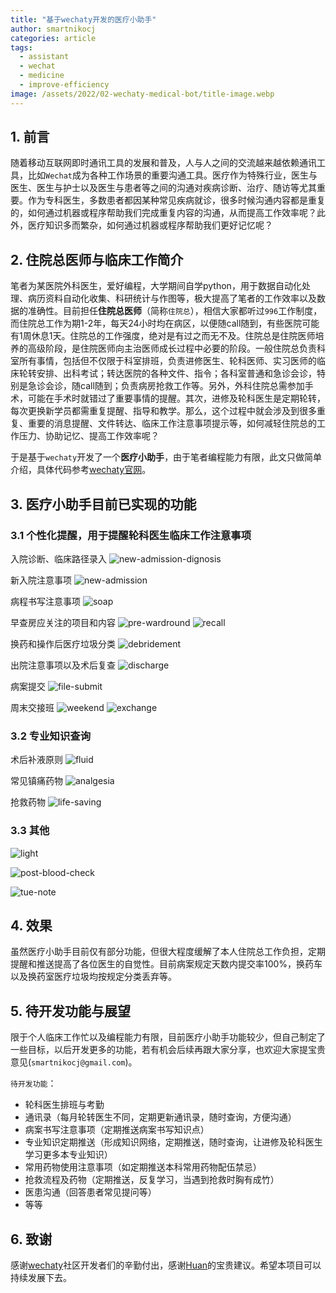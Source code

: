 ```yaml
---
title: "基于wechaty开发的医疗小助手"
author: smartnikocj
categories: article
tags:
  - assistant
  - wechat
  - medicine
  - improve-efficiency
image: /assets/2022/02-wechaty-medical-bot/title-image.webp
---
```


## 1. 前言
随着移动互联网即时通讯工具的发展和普及，人与人之间的交流越来越依赖通讯工具，比如`Wechat`成为各种工作场景的重要沟通工具。医疗作为特殊行业，医生与医生、医生与护士以及医生与患者等之间的沟通对疾病诊断、治疗、随访等尤其重要。作为专科医生，多数患者都因某种常见疾病就诊，很多时候沟通内容都是重复的，如何通过机器或程序帮助我们完成重复内容的沟通，从而提高工作效率呢？此外，医疗知识多而繁杂，如何通过机器或程序帮助我们更好记忆呢？

## 2. 住院总医师与临床工作简介
笔者为某医院外科医生，爱好编程，大学期间自学python，用于数据自动化处理、病历资料自动化收集、科研统计与作图等，极大提高了笔者的工作效率以及数据的准确性。目前担任**住院总医师**（简称`住院总`），相信大家都听过`996`工作制度，而住院总工作为期1-2年，每天24小时均在病区，以便随call随到，有些医院可能有1周休息1天。住院总的工作强度，绝对是有过之而无不及。住院总是住院医师培养的高级阶段，是住院医师向主治医师成长过程中必要的阶段。一般住院总负责科室所有事情，包括但不仅限于科室排班，负责进修医生、轮科医师、实习医师的临床轮转安排、出科考试；转达医院的各种文件、指令；各科室普通和急诊会诊，特别是急诊会诊，随call随到；负责病房抢救工作等。另外，外科住院总需参加手术，可能在手术时就错过了重要事情的提醒。其次，进修及轮科医生是定期轮转，每次更换新学员都需重复提醒、指导和教学。那么，这个过程中就会涉及到很多重复、重要的消息提醒、文件转达、临床工作注意事项提示等，如何减轻住院总的工作压力、协助记忆、提高工作效率呢？

于是基于`wechaty`开发了一个**医疗小助手**，由于笔者编程能力有限，此文只做简单介绍，具体代码参考[wechaty官网](https://github.com/wechaty/wechaty)。

## 3. 医疗小助手目前已实现的功能

### 3.1 个性化提醒，用于提醒轮科医生临床工作注意事项
入院诊断、临床路径录入
![new-admission-dignosis](/assets/2022/02-wechaty-medical-bot/new-admission-dignosis.webp)

新入院注意事项
![new-admission](/assets/2022/02-wechaty-medical-bot/new-admission.webp)

病程书写注意事项
![soap](/assets/2022/02-wechaty-medical-bot/soap.webp)

早查房应关注的项目和内容
![pre-wardround](/assets/2022/02-wechaty-medical-bot/pre-wardround.webp)
![recall](/assets/2022/02-wechaty-medical-bot/recall.webp)

换药和操作后医疗垃圾分类
![debridement](/assets/2022/02-wechaty-medical-bot/debridement.webp)

出院注意事项以及术后复查
![discharge](/assets/2022/02-wechaty-medical-bot/discharge.webp)

病案提交
![file-submit](/assets/2022/02-wechaty-medical-bot/file-submit.webp)

周末交接班
![weekend](/assets/2022/02-wechaty-medical-bot/weekend.webp)
![exchange](/assets/2022/02-wechaty-medical-bot/exchange.webp)

### 3.2 专业知识查询
术后补液原则
![fluid](/assets/2022/02-wechaty-medical-bot/fluid.webp)

常见镇痛药物
![analgesia](/assets/2022/02-wechaty-medical-bot/analgesia.webp)

抢救药物
![life-saving](/assets/2022/02-wechaty-medical-bot/life-saving.webp)

### 3.3 其他
![light](/assets/2022/02-wechaty-medical-bot/light.webp)

![post-blood-check](/assets/2022/02-wechaty-medical-bot/post-blood-check.webp)

![tue-note](/assets/2022/02-wechaty-medical-bot/tue-note.webp)

## 4. 效果
虽然医疗小助手目前仅有部分功能，但很大程度缓解了本人住院总工作负担，定期提醒和推送提高了各位医生的自觉性。目前病案规定天数内提交率100%，换药车以及换药室医疗垃圾均按规定分类丢弃等。

## 5. 待开发功能与展望
限于个人临床工作忙以及编程能力有限，目前医疗小助手功能较少，但自己制定了一些目标，以后开发更多的功能，若有机会后续再跟大家分享，也欢迎大家提宝贵意见(`smartnikocj@gmail.com`)。

`待开发功能`：
  - 轮科医生排班与考勤
  - 通讯录（每月轮转医生不同，定期更新通讯录，随时查询，方便沟通）
  - 病案书写注意事项（定期推送病案书写知识点）
  - 专业知识定期推送（形成知识网络，定期推送，随时查询，让进修及轮科医生学习更多本专业知识）
  - 常用药物使用注意事项（如定期推送本科常用药物配伍禁忌）
  - 抢救流程及药物（定期推送，反复学习，当遇到抢救时胸有成竹）
  - 医患沟通（回答患者常见提问等）
  - 等等

## 6. 致谢 
感谢[wechaty](https://wechaty.js.org/)社区开发者们的辛勤付出，感谢[Huan](https://github.com/huan)的宝贵建议。希望本项目可以持续发展下去。

